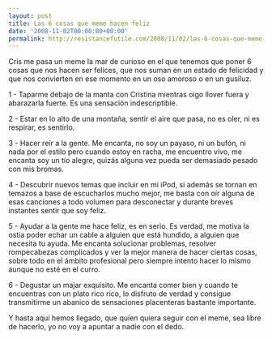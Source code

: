 ```yaml
---
layout: post
title: Las 6 cosas que meme hacen feliz
date: '2008-11-02T00:00:00+00:00'
permalink: http://resistancefutile.com/2008/11/02/las-6-cosas-que-meme-hacen-feliz/
---
```

Cris me pasa un meme la mar de curioso en el que tenemos que poner 6 cosas que nos hacen ser felices, que nos suman en un estado de felicidad y que nos convierten en ese momento en un oso amoroso o en un gusiluz.

1 - Taparme debajo de la manta con Cristina mientras oigo llover fuera y abarazarla fuerte. Es una sensación indescriptible.

2 - Estar en lo alto de una montaña, sentir el aire que pasa, no es oler, ni es respirar, es sentirlo. 

3 - Hacer reír a la gente. Me encanta, no soy un payaso, ni un bufón, ni nada por el estilo pero cuando estoy en racha, me encuentro vivo, me encanta soy un tío alegre, quizás alguna vez pueda ser demasiado pesado con mis bromas.

4 - Descubrir nuevos temas que incluir en mi iPod, si además se tornan en temazos a base de escucharlos mucho mejor, me basta con oír alguna de esas canciones a todo volumen para desconectar y durante breves instantes sentir que soy feliz.

5 - Ayudar a la gente me hace feliz, es en serio. Es verdad, me motiva la ostia poder echar un cable a alguien que está hundido, a alguien que necesita tu ayuda. Me encanta solucionar problemas, resolver rompecabezas complicados y ver la mejor manera de hacer ciertas cosas, sobre todo en el ámbito profesional pero siempre intento hacer lo mismo aunque no esté en el curro.

6 - Degustar un majar exquisito. Me encanta comer bien y cuando te encuentras con un plato rico rico, lo disfruto de verdad y consigue transmitirme un abanico de sensaciones placenteras bastante importante.

Y hasta aquí hemos llegado, que quien quiera seguir con el meme, sea libre de hacerlo, yo no voy a apuntar a nadie con el dedo. 
